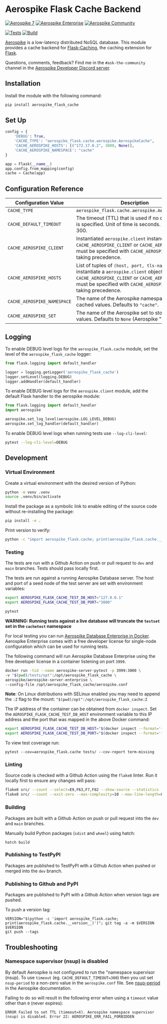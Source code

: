 Aerospike Flask Cache Backend
=============================

[![Aerospike 7](https://img.shields.io/badge/Aerospike-v7.0+-C22127?labelColor=white&logo=aerospike&logoColor=C22127&style=flat)](http://www.aerospike.com)
[![Aerospike Enterprise](https://img.shields.io/badge/Aerospike-Enterprise_Editition-C22127?labelColor=white&logo=aerospike&logoColor=C22127&style=flat)](https://aerospike.com/download/#aerospike-server-enterprise-edition)
[![Aerospike Community](https://img.shields.io/badge/Aerospike-Community_Editition-C22127?labelColor=white&logo=aerospike&logoColor=C22127&style=flat)](https://aerospike.com/download/#aerospike-server-community-edition)


[![Tests](https://github.com/MicahCarrick/aerospike-flask-cache/actions/workflows/tests.yml/badge.svg)](https://github.com/MicahCarrick/aerospike-flask-cache/actions/workflows/tests.yml)
[![Build](https://github.com/MicahCarrick/aerospike-flask-cache/actions/workflows/build.yml/badge.svg)](https://github.com/MicahCarrick/aerospike-flask-cache/actions/workflows/build.yml)



[Aerospike](http://www.aerospike.com) is a low-latency distributed NoSQL database. This module provides a cache backend for [Flask-Caching](https://flask-caching.readthedocs.io/en/latest/index.html), the caching extension for [Flask](https://flask.palletsprojects.com/).

Questions, comments, feedback? Find me in the `#ask-the-community` channel in the [Aerospike Developer Discord server](https://discord.com/invite/NfC93wJEJU).

## Installation

Install the module with the following command:

```bash
pip install aerospike_flask_cache
```


## Set Up

```python
config = {
    'DEBUG': True,
    'CACHE_TYPE': "aerospike_flask.cache.aerospike.AerospikeCache",
    'CACHE_AEROSPIKE_HOSTS': [("172.17.0.2", 3000, None)],
    'CACHE_AEROSPIKE_NAMESPACE': "cache"
}

app = Flask(__name__)
app.config.from_mapping(config)
cache = Cache(app)
```

## Configuration Reference

| Configuration Value         | Description
|-----------------------------|-------------------------------------------------
| `CACHE_TYPE`                | `aerospike_flask.cache.aerospike.AerospikeCache`
| `CACHE_DEFAULT_TIMEOUT`     | The timeout (TTL) that is used if no other timeout is specified. Unit of time is seconds. Defaults to 300. 
| `CACHE_AEROSPIKE_CLIENT`    | Instantiated `aerospike.client` instance. One of `CACHE_AEROSPIKE_CLIENT` or `CACHE_AEROSPIKE_HOSTS` must be specified with `CACHE_AEROSPIKE_CLIENT` taking precedence.
| `CACHE_AEROSPIKE_HOSTS`     | List of tuples of `(host, port, tls-name)` used to instantiate a `aerospike.client` object. One of `CACHE_AEROSPIKE_CLIENT` or `CACHE_AEROSPIKE_HOSTS` must be specified with `CACHE_AEROSPIKE_CLIENT` taking precedence.
| `CACHE_AEROSPIKE_NAMESPACE` | The name of the Aerospike namespace to store cached values. Defaults to `"cache"`.
| `CACHE_AEROSPIKE_SET`       | The name of the Aerospike set to store cached values. Defaults to `None` (Aerospike "null set").


## Logging

To enable DEBUG level logs for the `aerospike_flask.cache` module, set the level of the `aerospike_flask_cache` logger:

```python
from flask.logging import default_handler

logger = logging.getLogger('aerospike_flask_cache')
logger.setLevel(logging.DEBUG)
logger.addHandler(default_handler)
```

To enable DEBUG level logs for the `aerospike.client` module, add the default Flask handler to the aerospike module:

```python
from flask.logging import default_handler
import aerospike

aerospike.set_log_level(aerospike.LOG_LEVEL_DEBUG)
aerospike.set_log_handler(default_handler)
```

To enable DEBUG level logs when running tests use `--log-cli-level`:

```bash
pytest --log-cli-level=DEBUG
```


## Development

### Virtual Environment

Create a virtual environment with the desired version of Python:

```bash
python -m venv .venv     
source .venv/bin/activate
```

Install the package as a symbolic link to enable editing of the source code without re-installing the package:

```bash
pip install -e .
```

Print version to verify:

```bash
python -c "import aerospike_flask.cache; print(aerospike_flask.cache.__version__)"
```


### Testing

The tests are run with a Github Action on push or pull request to `dev` and `main` branches. Tests should pass locally first.

The tests are run against a running Aerospike Database server. The host and port of a seed node of the test server are set with environment variables:

```bash
export AEROSPIKE_FLASK_CACHE_TEST_DB_HOST="127.0.0.1"
export AEROSPIKE_FLASK_CACHE_TEST_DB_PORT="3000"

pytest
```
__WARNING: Running tests against a live database will truncate the `testset` set in the `cachetest` namespace__

For local testing you can run [Aerospike Database Enterprise in Docker](https://aerospike.com/docs/deploy_guides/docker/). Aerospike Enterprise comes with a free developer license for single-node configuration which can be used for running tests.

The following command will run Aerospike Database Enterprise using the free developer license in a container listening on port `3999`.

```bash
docker run -tid --name aerospike-server-pytest -p 3999:3000 \
-v "$(pwd)/tests/opt":/opt/aerospike_flask_cache \
aerospike/aerospike-server-enterprise \
--config-file /opt/aerospike_flask_cache/aerospike.conf
```

__Note__: On Linux distributions with SELinux enabled you may need to append the `:Z` flag to the mount: `"$(pwd)/opt":/opt/aerospike_flask_cache:Z`

The IP address of the container can be obtained from `docker inspect`. Set the `AEROSPIKE_FLASK_CACHE_TEST_DB_HOST` environment variable to this IP address and the port that was mapped in the above Docker command:

```bash
export AEROSPIKE_FLASK_CACHE_TEST_DB_HOST="$(docker inspect --format='{{.NetworkSettings.IPAddress}}' aerospike-server-pytest)"
export AEROSPIKE_FLASK_CACHE_TEST_DB_PORT="$(docker inspect --format='{{(index (index .NetworkSettings.Ports "3000/tcp") 0).HostPort}}' aerospike-server-pytest)"
```

To view test coverage run:

```
pytest --cov=aerospike_flask.cache tests/ --cov-report term-missing
```


### Linting

Source code is checked with a Github Action using the `flake8` linter. Run it locally first to ensure any changes will pass:

```bash
flake8 src/ --count --select=E9,F63,F7,F82 --show-source --statistics
flake8 src/ --count --exit-zero --max-complexity=10 --max-line-length=80 --statistics
```

### Building

Packages are built with a Github Action on push or pull request into the `dev` and `main` branches.

Manually build Python packages (`sdist` and `wheel`) using hatch:

```
hatch build
```

### Publishing to TestPyPI

Packages are published to TestPyPI with a Github Action when pushed or merged into the `dev` branch.

### Publishing to Github and PyPI

Packages are published to PyPI with a Github Action when version tags are pushed.

To push a version tag:

```
VERSION="$(python -c 'import aerospike_flask.cache; print(aerospike_flask.cache.__version__)')"; git tag -a -m $VERSION $VERSION
git push --tags
```

## Troubleshooting

### Namespace supervisor (nsup) is disabled

By default Aerospike is not configured to run the "namespace supervisor (nsup). To use `timeout` (eg. `CACHE_DEFAULT_TIMEOUT=300`) then you ust set `nsup-period` to a non-zero value in the `aerospike.conf` file. See [nsup-period](https://aerospike.com/docs/server/reference/configuration#nsup-period) in the Aerospike documentation.

Failing to do so will result in the following error when using a `timeout` value other than `0` (never expires):

```
ERROR Failed to set TTL (timeout=X). Aerospike namespace supervisor (nsup) is disabled. Error 22: AEROSPIKE_ERR_FAIL_FORBIDDEN
```